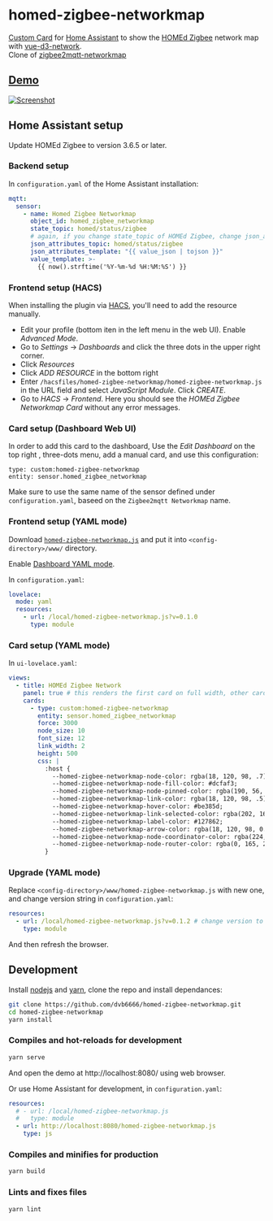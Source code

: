 # homed-zigbee-networkmap


[Custom Card](https://developers.home-assistant.io/docs/frontend/custom-ui/custom-card) for [Home Assistant](https://www.home-assistant.io/) to show the [HOMEd Zigbee](https://wiki.homed.dev/page/ZigBee) network map with [vue-d3-network](https://github.com/emiliorizzo/vue-d3-network/).\
Clone of [zigbee2mqtt-networkmap](https://github.com/azuwis/zigbee2mqtt-networkmap)

## [Demo](https://dvb6666.github.io/homed-zigbee-networkmap/)

[![Screenshot](https://dvb6666.github.io/homed-zigbee-networkmap/screenshoot.png)](https://dvb6666.github.io/homed-zigbee-networkmap/)

## Home Assistant setup

Update HOMEd Zigbee to version 3.6.5 or later.

### Backend setup

In `configuration.yaml` of the Home Assistant installation:
``` yaml
mqtt:
  sensor:
    - name: Homed Zigbee Networkmap
      object_id: homed_zigbee_networkmap
      state_topic: homed/status/zigbee
      # again, if you change state_topic of HOMEd Zigbee, change json_attributes_topic accordingly
      json_attributes_topic: homed/status/zigbee
      json_attributes_template: "{{ value_json | tojson }}"
      value_template: >-
        {{ now().strftime('%Y-%m-%d %H:%M:%S') }}
```

### Frontend setup (HACS)

When installing the plugin via [HACS](https://hacs.xyz/), you'll need to add the resource manually.

 - Edit your profile (bottom iten in the left menu in the web UI). Enable *Advanced Mode*.
 - Go to *Settings* -> *Dashboards* and click the three dots in the upper right corner.
 - Click *Resources*
 - Click *ADD RESOURCE* in the bottom right
 - Enter `/hacsfiles/homed-zigbee-networkmap/homed-zigbee-networkmap.js` in the URL field  and select *JavaScript Module*. Click *CREATE*.
 - Go to *HACS* -> *Frontend*. Here you should see the *HOMEd Zigbee Networkmap Card* without any error messages.

### Card setup (Dashboard Web UI)

In order to add this card to the dashboard, Use the *Edit Dashboard* on the top right , three-dots menu, add a manual card, and use this configuration:
```
type: custom:homed-zigbee-networkmap
entity: sensor.homed_zigbee_networkmap
```
Make sure to use the same name of the sensor defined under `configuration.yaml`, baseed on the `Zigbee2mqtt Networkmap` name.

### Frontend setup (YAML mode)

Download [`homed-zigbee-networkmap.js`](https://github.com/dvb6666/homed-zigbee-networkmap/releases/download/0.1.2/homed-zigbee-networkmap.js) and put it into `<config-directory>/www/` directory.

Enable [Dashboard YAML mode](https://www.home-assistant.io/dashboards/dashboards/#using-yaml-for-the-default-dashboard).

In `configuration.yaml`:

``` yaml
lovelace:
  mode: yaml
  resources:
    - url: /local/homed-zigbee-networkmap.js?v=0.1.0
      type: module

```

### Card setup (YAML mode)

In `ui-lovelace.yaml`:

``` yaml
views:
  - title: HOMEd Zigbee Network
    panel: true # this renders the first card on full width, other cards in this view will not be rendered
    cards:
      - type: custom:homed-zigbee-networkmap
        entity: sensor.homed_zigbee_networkmap
        force: 3000
        node_size: 10
        font_size: 12
        link_width: 2
        height: 500
        css: |
          :host {
            --homed-zigbee-networkmap-node-color: rgba(18, 120, 98, .7);
            --homed-zigbee-networkmap-node-fill-color: #dcfaf3;
            --homed-zigbee-networkmap-node-pinned-color: rgba(190, 56, 93, .6);
            --homed-zigbee-networkmap-link-color: rgba(18, 120, 98, .5);
            --homed-zigbee-networkmap-hover-color: #be385d;
            --homed-zigbee-networkmap-link-selected-color: rgba(202, 164, 85, .6);
            --homed-zigbee-networkmap-label-color: #127862;
            --homed-zigbee-networkmap-arrow-color: rgba(18, 120, 98, 0.7);
            --homed-zigbee-networkmap-node-coordinator-color: rgba(224, 78, 93, .7);
            --homed-zigbee-networkmap-node-router-color: rgba(0, 165, 255, .7);
          }
```

### Upgrade (YAML mode)

Replace `<config-directory>/www/homed-zigbee-networkmap.js` with new one, and
change version string in `configuration.yaml`:

``` yaml
resources:
  - url: /local/homed-zigbee-networkmap.js?v=0.1.2 # change version to actual
    type: module
```

And then refresh the browser.

## Development

Install [nodejs](https://nodejs.org/) and [yarn](https://yarnpkg.com/), clone the
repo and install dependances:

``` bash
git clone https://github.com/dvb6666/homed-zigbee-networkmap.git
cd homed-zigbee-networkmap
yarn install
```

### Compiles and hot-reloads for development

``` bash
yarn serve
```

And open the demo at http://localhost:8080/ using web browser.

Or use Home Assistant for development, in `configuration.yaml`:

``` yaml
resources:
  # - url: /local/homed-zigbee-networkmap.js
  #   type: module
  - url: http://localhost:8080/homed-zigbee-networkmap.js
    type: js

```

### Compiles and minifies for production

``` bash
yarn build
```

### Lints and fixes files

``` bash
yarn lint
```
